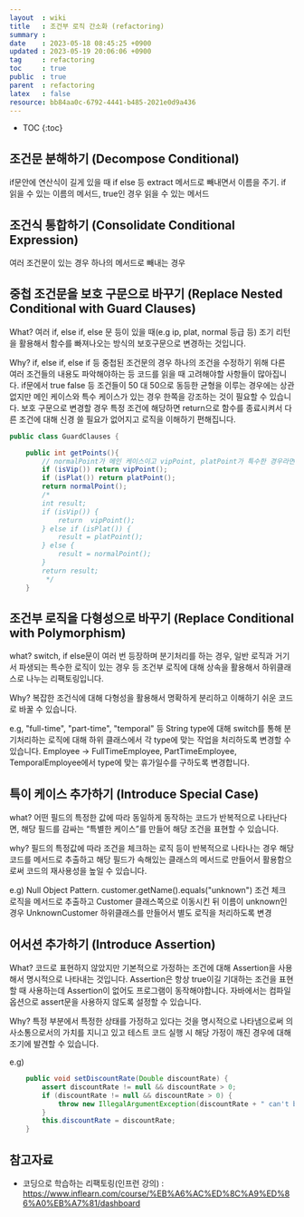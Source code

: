 ```yaml
---
layout  : wiki
title   : 조건부 로직 간소화 (refactoring)
summary : 
date    : 2023-05-18 08:45:25 +0900
updated : 2023-05-19 20:06:06 +0900
tag     : refactoring
toc     : true
public  : true
parent  : refactoring
latex   : false
resource: bb84aa0c-6792-4441-b485-2021e0d9a436
---
```

* TOC
{:toc}

## 조건문 분해하기 (Decompose Conditional)

if문안에 연산식이 길게 있을 때 if else 등 extract 메서드로 빼내면서 이름을 주기. 
if 읽을 수 있는 이름의 메서드,  true인 경우 읽을 수 있는 메서드 

## 조건식 통합하기 (Consolidate Conditional Expression)

여러 조건문이 있는 경우 하나의 메서드로 빼내는 경우 


## 중첩 조건문을 보호 구문으로 바꾸기 (Replace Nested Conditional with Guard Clauses)

What? 여러 if, else if, else 문 등이 있을 때(e.g ip, plat, normal 등급 등) 조기 리턴을 활용해서 함수를 빠져나오는 방식의 보호구문으로 변경하는 것입니다.

Why? if, else if, else if 등 중첩된 조건문의 경우 하나의 조건을 수정하기 위해 다른 여러 조건들의 내용도 파악해야하는 등 코드를 읽을 때 고려해야할 사항들이 많아집니다. if문에서 true false 등 조건들이 50 대  50으로 동등한 균형을 이루는 경우에는 상관없지만 메인 케이스와 특수 케이스가 있는 경우 한쪽을 강조하는 것이 필요할 수 있습니다. 보호 구문으로 변경할 경우 특정 조건에 해당하면 return으로 함수를 종료시켜서 다른 조건에 대해 신경 쓸 필요가 없어지고 로직을 이해하기 편해집니다. 

```java
public class GuardClauses {

    public int getPoints(){
        // normalPoint가 메인 케이스이고 vipPoint, platPoint가 특수한 경우라면 중첩 조건문을 보호 구문으로 바꾸기(Replace Nested Condition with Guard Clauses)를 적용할 수 있습니다.
        if (isVip()) return vipPoint();
        if (isPlat()) return platPoint();
        return normalPoint();
        /*
        int result;
        if (isVip()) {
            return  vipPoint();
        } else if (isPlat()) {
            result = platPoint();
        } else {
            result = normalPoint();
        }
        return result;
         */
    }
```
## 조건부 로직을 다형성으로 바꾸기 (Replace Conditional with Polymorphism)

what? switch, if else문이 여러 번 등장하며 분기처리를 하는 경우, 일반 로직과 거기서 파생되는 특수한 로직이 있는 경우 등 조건부 로직에 대해 상속을 활용해서 하위클래스로 나누는 리팩토링입니다.

Why? 복잡한 조건식에 대해 다형성을 활용해서 명확하게 분리하고 이해하기 쉬운 코드로 바꿀 수 있습니다.

e.g, "full-time", "part-time", "temporal" 등 String type에 대해 switch를 통해 분기처리하는 로직에 대해 하위 클래스에서 각 type에 맞는 작업을 처리하도록 변경할 수 있습니다. Employee -> FullTimeEmployee, PartTimeEmployee, TemporalEmployee에서 type에 맞는 휴가일수를 구하도록 변경합니다.


## 특이 케이스 추가하기 (Introduce Special Case)

what? 어떤 필드의 특정한 값에 따라 동일하게 동작하는 코드가 반복적으로 나타난다면, 해당 필드를 감싸는 “특별한 케이스”를 만들어 해당 조건을 표현할 수 있습니다.

why? 필드의 특정값에 따라 조건을 체크하는 로직 등이 반복적으로 나타나는 경우 해당 코드를 메서드로 추출하고 해당 필드가 속해있는 클래스의 메서드로 만들어서 활용함으로써 코드의 재사용성을 높일 수 있습니다.

e.g) Null Object Pattern. customer.getName().equals("unknown") 조건 체크 로직을 메서드로 추출하고 Customer 클래스쪽으로 이동시킨 뒤 이름이 unknown인 경우 UnknownCustomer 하위클래스를 만들어서 별도 로직을 처리하도록 변경


## 어서션 추가하기 (Introduce Assertion)

What? 코드로 표현하지 않았지만 기본적으로 가정하는 조건에 대해 Assertion을 사용해서 명시적으로 나타내는 것입니다. Assertion은 항상 true이길 기대하는 조건을 표현할 때 사용하는데 Assertion이 없어도 프로그램이 동작해야합니다. 자바에서는 컴파일 옵션으로 assert문을 사용하지 않도록 설정할 수 있습니다.

Why? 특정 부분에서 특정한 상태를 가정하고 있다는 것을 명시적으로 나타냄으로써 의사소통으로서의 가치를 지니고 있고 테스트 코드 실행 시 해당 가정이 깨진 경우에 대해 조기에 발견할 수 있습니다.

e.g) 
```java
    public void setDiscountRate(Double discountRate) {
        assert discountRate != null && discountRate > 0;
        if (discountRate != null && discountRate > 0) {
            throw new IllegalArgumentException(discountRate + " can't be minus.");
        }
        this.discountRate = discountRate;
    }
```

## 참고자료
* 코딩으로 학습하는 리팩토링(인프런 강의) : <https://www.inflearn.com/course/%EB%A6%AC%ED%8C%A9%ED%86%A0%EB%A7%81/dashboard>
